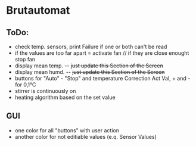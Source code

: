 # Brutautomat
## ToDo:
- check temp. sensors, print Failure if one or both can't be read
- if the values are too far apart = activate fan // if they are close enought stop fan
- display mean temp. -- ~~just update this Section of the Screen~~
- display mean humd. -- ~~just update this Section of the Screen~~
- buttons for "Auto" - "Stop" and temperature Correction Act Val, + and - for 0,1°C
- stirrer is continuously on
- heating algorithm based on the set value

## GUI
- one color for all "buttons" with user action
- another color for not editiable values (e.q. Sensor Values)

